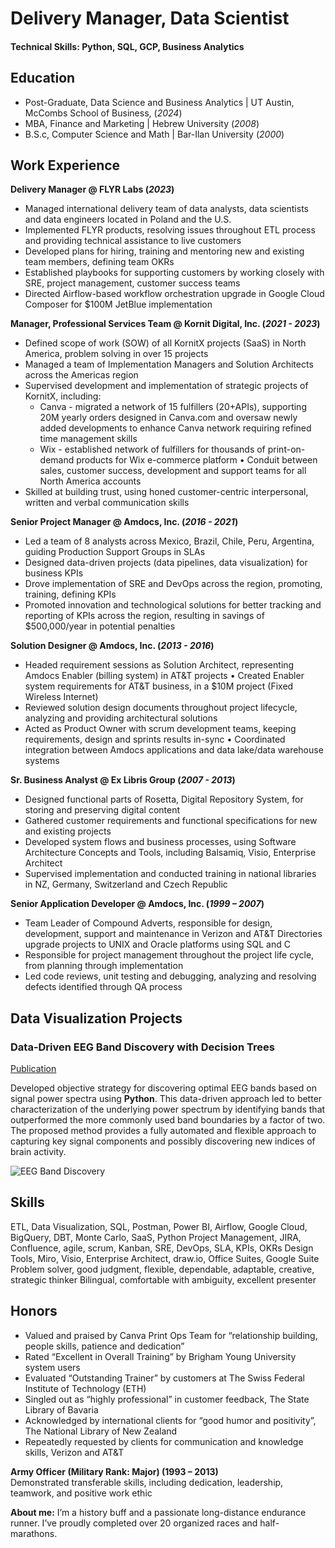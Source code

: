 # Delivery Manager, Data Scientist

#### Technical Skills: Python, SQL, GCP, Business Analytics

## Education
- Post-Graduate, Data Science and Business Analytics | UT Austin, McCombs School of Business,  (_2024_)								       		
- MBA, Finance and Marketing	| Hebrew University  (_2008_)	 			        		
- B.S.c, Computer Science and Math | Bar-Ilan University (_2000_)

## Work Experience
**Delivery Manager @ FLYR Labs (_2023_)**
- Managed international delivery team of data analysts, data scientists and data engineers located in Poland and the U.S.
- Implemented FLYR products, resolving issues throughout ETL process and providing technical assistance to live customers
- Developed plans for hiring, training and mentoring new and existing team members, defining team OKRs
- Established playbooks for supporting customers by working closely with SRE, project management, customer success teams
- Directed Airflow-based workflow orchestration upgrade in Google Cloud Composer for $100M JetBlue implementation

**Manager, Professional Services Team @ Kornit Digital, Inc. (_2021 - 2023_)**
- Defined scope of work (SOW) of all KornitX projects (SaaS) in North America, problem solving in over 15 projects
- Managed a team of Implementation Managers and Solution Architects across the Americas region
- Supervised development and implementation of strategic projects of KornitX, including:
  - Canva - migrated a network of 15 fulfillers (20+APIs), supporting 20M yearly orders designed in Canva.com and oversaw newly added developments to enhance Canva network requiring refined time management skills
  - Wix - established network of fulfillers for thousands of print-on-demand products for Wix e-commerce platform • Conduit between sales, customer success, development and support teams for all North America accounts
- Skilled at building trust, using honed customer-centric interpersonal, written and verbal communication skills

**Senior Project Manager @ Amdocs, Inc. (_2016 - 2021_)**
- Led a team of 8 analysts across Mexico, Brazil, Chile, Peru, Argentina, guiding Production Support Groups in SLAs
- Designed data-driven projects (data pipelines, data visualization) for business KPIs
- Drove implementation of SRE and DevOps across the region, promoting, training, defining KPIs
- Promoted innovation and technological solutions for better tracking and reporting of KPIs across the region, resulting in savings of $500,000/year in potential penalties

**Solution Designer @ Amdocs, Inc. (_2013 - 2016_)**
- Headed requirement sessions as Solution Architect, representing Amdocs Enabler (billing system) in AT&T projects • Created Enabler system requirements for AT&T business, in a $10M project (Fixed Wireless Internet)
- Reviewed solution design documents throughout project lifecycle, analyzing and providing architectural solutions
- Acted as Product Owner with scrum development teams, keeping requirements, design and sprints results in-sync • Coordinated integration between Amdocs applications and data lake/data warehouse systems

**Sr. Business Analyst @ Ex Libris Group (_2007 - 2013_)**
- Designed functional parts of Rosetta, Digital Repository System, for storing and preserving digital content
- Gathered customer requirements and functional specifications for new and existing projects
- Developed system flows and business processes, using Software Architecture Concepts and Tools, including Balsamiq, Visio, Enterprise Architect
- Supervised implementation and conducted training in national libraries in NZ, Germany, Switzerland and Czech Republic

**Senior Application Developer @ Amdocs, Inc. (_1999 – 2007_)**
- Team Leader of Compound Adverts, responsible for design, development, support and maintenance in Verizon and AT&T Directories upgrade projects to UNIX and Oracle platforms using SQL and C
- Responsible for project management throughout the project life cycle, from planning through implementation
- Led code reviews, unit testing and debugging, analyzing and resolving defects identified through QA process

## Data Visualization Projects
### Data-Driven EEG Band Discovery with Decision Trees
[Publication](https://www.mdpi.com/1424-8220/22/8/3048)

Developed objective strategy for discovering optimal EEG bands based on signal power spectra using **Python**. This data-driven approach led to better characterization of the underlying power spectrum by identifying bands that outperformed the more commonly used band boundaries by a factor of two. The proposed method provides a fully automated and flexible approach to capturing key signal components and possibly discovering new indices of brain activity.

![EEG Band Discovery](/assets/img/eeg_band_discovery.jpeg)


## Skills
ETL, Data Visualization, SQL, Postman, Power BI, Airflow, Google Cloud, BigQuery, DBT, Monte Carlo, SaaS, Python Project Management, JIRA, Confluence, agile, scrum, Kanban, SRE, DevOps, SLA, KPIs, OKRs
Design Tools, Miro, Visio, Enterprise Architect, draw.io, Office Suites, Google Suite
Problem solver, good judgment, flexible, dependable, adaptable, creative, strategic thinker
Bilingual, comfortable with ambiguity, excellent presenter


## Honors
- Valued and praised by Canva Print Ops Team for “relationship building, people skills, patience and dedication”
- Rated “Excellent in Overall Training” by Brigham Young University system users
- Evaluated “Outstanding Trainer” by customers at The Swiss Federal Institute of Technology (ETH)
- Singled out as “highly professional” in customer feedback, The State Library of Bavaria
- Acknowledged by international clients for “good humor and positivity”, The National Library of New Zealand
- Repeatedly requested by clients for communication and knowledge skills, Verizon and AT&T

**Army Officer (Military Rank: Major) (1993 – 2013)**  
Demonstrated transferable skills, including dedication, leadership, teamwork, and positive work ethic

**About me:**
I’m a history buff and a passionate long-distance endurance runner. I’ve proudly completed over 20 organized races and half-marathons.
